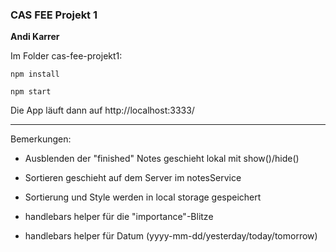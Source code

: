 
### CAS FEE Projekt 1

**Andi Karrer**

Im Folder cas-fee-projekt1:

    npm install
 
    npm start
 
Die App läuft dann auf http://localhost:3333/

  ------------------

Bemerkungen:

 * Ausblenden der "finished" Notes geschieht lokal mit show()/hide()
 
 * Sortieren geschieht auf dem Server im notesService 
 
 * Sortierung und Style werden in local storage gespeichert
 
 * handlebars helper für die "importance"-Blitze
 
 * handlebars helper für Datum (yyyy-mm-dd/yesterday/today/tomorrow)